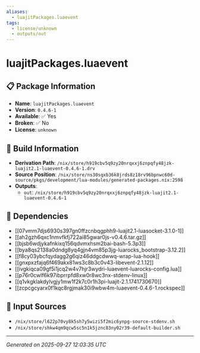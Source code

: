 ```yaml
---
aliases:
  - luajitPackages.luaevent
tags:
  - license/unknown
  - outputs/out
---
```


# luajitPackages.luaevent

## 📋 Package Information

- **Name**: `luajitPackages.luaevent`
- **Version**: `0.4.6-1`
- **Available**: ✅ Yes
- **Broken**: ✅ No
- **License**: `unknown`

## 🔧 Build Information

- **Derivation Path**: `/nix/store/h919cbv5q9zy20nrqxxj6znpqfy48jzk-luajit2.1-luaevent-0.4.6-1.drv`
- **Source Position**: `/nix/store/ns30sqxb36k8jrds8z18rv96bpnwc60d-source/pkgs/development/lua-modules/generated-packages.nix:2598`
- **Outputs**:
  - `out`:  `/nix/store/h919cbv5q9zy20nrqxxj6znpqfy48jzk-luajit2.1-luaevent-0.4.6-1`

## 🔗 Dependencies

- [[07vmm7djs6930s397gn0ffzcnbqgphh9-luajit2.1-luasocket-3.1.0-1]]
- [[ah2gzh6qxc1nmvfkfj722ai85gwar0js-v0.4.6.tar.gz]]
- [[bjsb6wdjykafnkixq156qdvmxhsm2bai-bash-5.3p3]]
- [[bya8qs2138a0dndg8yq4gjn4vm85p3jg-luarocks_bootstrap-3.12.2]]
- [[f8cy03ybcfqydagg2g6qiz46ddgcdwwq-wrap-lua-hook]]
- [[gnxpxzfajq6f469akx81ws3c8b3c0v43-libevent-2.1.12]]
- [[ivgkiqca09gf5i1jcq2w4v7hjr3wydri-luaevent-luarocks-config.lua]]
- [[p76r0cwlf6k97ibprrpfd8xw0r8wc3nx-stdenv-linux]]
- [[q1vkgklakdylvgjy1mw1f2k7c0r1h3pi-luajit-2.1.1741730670]]
- [[zcpcgcyarx0f1kqc8rgjmak30i9wbw4m-luaevent-0.4.6-1.rockspec]]

## 📁 Input Sources

- `/nix/store/l622p70vy8k5sh7y5wizi5f2mic6ynpg-source-stdenv.sh`
- `/nix/store/shkw4qm9qcw5sc5n1k5jznc83ny02r39-default-builder.sh`

---
*Generated on 2025-09-27 12:03:35 UTC*
